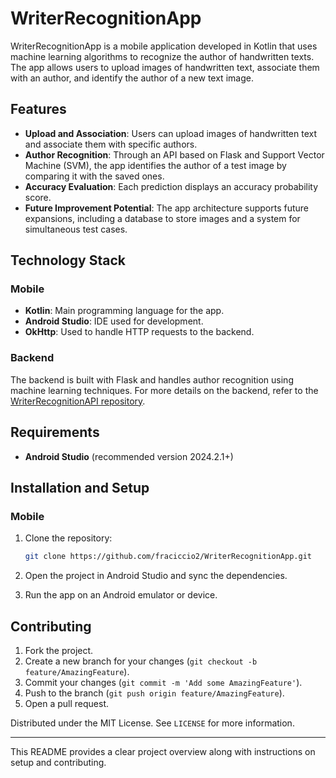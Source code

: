 # WriterRecognitionApp

WriterRecognitionApp is a mobile application developed in Kotlin that uses machine learning algorithms to recognize the author of handwritten texts. The app allows users to upload images of handwritten text, associate them with an author, and identify the author of a new text image.

## Features

- **Upload and Association**: Users can upload images of handwritten text and associate them with specific authors.
- **Author Recognition**: Through an API based on Flask and Support Vector Machine (SVM), the app identifies the author of a test image by comparing it with the saved ones.
- **Accuracy Evaluation**: Each prediction displays an accuracy probability score.
- **Future Improvement Potential**: The app architecture supports future expansions, including a database to store images and a system for simultaneous test cases.

## Technology Stack

### Mobile
- **Kotlin**: Main programming language for the app.
- **Android Studio**: IDE used for development.
- **OkHttp**: Used to handle HTTP requests to the backend.

### Backend
The backend is built with Flask and handles author recognition using machine learning techniques. For more details on the backend, refer to the [WriterRecognitionAPI repository](https://github.com/fraciccio2/WriterRecognitionAPI).

## Requirements

- **Android Studio** (recommended version 2024.2.1+)

## Installation and Setup

### Mobile

1. Clone the repository:
   ```bash
   git clone https://github.com/fraciccio2/WriterRecognitionApp.git
   ```

2. Open the project in Android Studio and sync the dependencies.

3. Run the app on an Android emulator or device.

## Contributing

1. Fork the project.
2. Create a new branch for your changes (`git checkout -b feature/AmazingFeature`).
3. Commit your changes (`git commit -m 'Add some AmazingFeature'`).
4. Push to the branch (`git push origin feature/AmazingFeature`).
5. Open a pull request.

Distributed under the MIT License. See `LICENSE` for more information.

---

This README provides a clear project overview along with instructions on setup and contributing.
